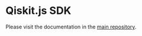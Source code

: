 # Qiskit.js SDK

Please visit the documentation in the [main repository](https://github.com/Qiskit/qiskit-js).
